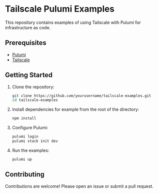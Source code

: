 # Tailscale Pulumi Examples

This repository contains examples of using Tailscale with Pulumi for infrastructure as code.

## Prerequisites

- [Pulumi](https://www.pulumi.com/docs/get-started/install/)
- [Tailscale](https://tailscale.com/download)

## Getting Started

1. Clone the repository:
    ```sh
    git clone https://github.com/yourusername/tailscale-examples.git
    cd tailscale-examples
    ```

2. Install dependencies for example from the root of the directory:
    ```sh
    npm install
    ```

3. Configure Pulumi:
    ```sh
    pulumi login
    pulumi stack init dev
    ```

4. Run the examples:
    ```sh
    pulumi up
    ```

## Contributing

Contributions are welcome! Please open an issue or submit a pull request.
